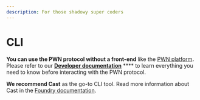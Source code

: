 ```yaml
---
description: For those shadowy super coders
---
```


# CLI

**You can use the PWN protocol without a front-end** like the [PWN platform](https://app.pwn.xyz/)**.** Please refer to our [**Developer documentation**](https://dev-docs.pwn.xyz/) **** to learn everything you need to know before interacting with the PWN protocol.

**We recommend Cast** as the go-to CLI tool. Read more information about Cast in the [Foundry documentation](https://book.getfoundry.sh/cast/index.html).
